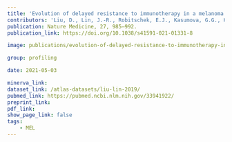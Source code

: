 ```yaml
---
title: 'Evolution of delayed resistance to immunotherapy in a melanoma responder.'
contributors: 'Liu, D., Lin, J.-R., Robitschek, E.J., Kasumova, G.G., Heyde, A., Shi, A., Kraya, A., ... Boland, G.M. (2021).'
publication: Nature Medicine, 27, 985–992.
publication_link: https://doi.org/10.1038/s41591-021-01331-8

image: publications/evolution-of-delayed-resistance-to-immunotherapy-in-a-melanoma-responder.PNG

group: profiling

date: 2021-05-03

minerva_link:
dataset_link: /atlas-datasets/liu-lin-2019/
pubmed_link: https://pubmed.ncbi.nlm.nih.gov/33941922/
preprint_link:
pdf_link:
show_page_link: false
tags:
    - MEL
---
```

